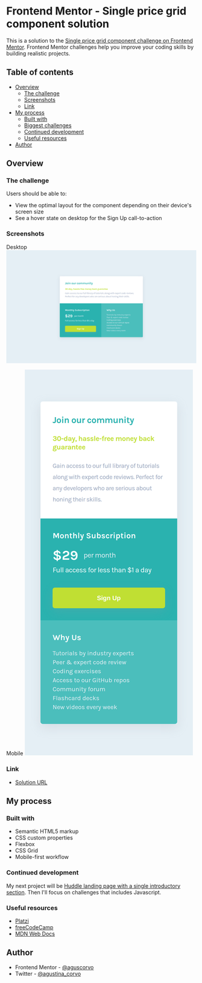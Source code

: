 # Frontend Mentor - Single price grid component solution

This is a solution to the [Single price grid component challenge on Frontend Mentor](https://www.frontendmentor.io/challenges/single-price-grid-component-5ce41129d0ff452fec5abbbc). Frontend Mentor challenges help you improve your coding skills by building realistic projects.

## Table of contents

- [Overview](#overview)
  - [The challenge](#the-challenge)
  - [Screenshots](#screenshots)
  - [Link](#link)
- [My process](#my-process)
  - [Built with](#built-with)
  - [Biggest challenges](#biggest-challenges)
  - [Continued development](#continued-development)
  - [Useful resources](#useful-resources)
- [Author](#author)

## Overview

### The challenge

Users should be able to:

- View the optimal layout for the component depending on their device's screen size
- See a hover state on desktop for the Sign Up call-to-action

### Screenshots

Desktop
![Desktop](./design/screenshot.png)

Mobile
![Mobile](./design/screenshot-mobile.png)

### Link

- [Solution URL](https://aguscorvo.github.io/single-price-grid-component/)

## My process

### Built with

- Semantic HTML5 markup
- CSS custom properties
- Flexbox
- CSS Grid
- Mobile-first workflow

### Continued development

My next project will be [Huddle landing page with a single introductory section](https://www.frontendmentor.io/challenges/huddle-landing-page-with-a-single-introductory-section-B_2Wvxgi0). Then I'll focus on challenges that includes Javascript.

### Useful resources

- [Platzi](https://platzi.com)
- [freeCodeCamp](https://www.freecodecamp.org)
- [MDN Web Docs](https://developer.mozilla.org/en-US/docs/Web/CSS)

## Author

- Frontend Mentor - [@aguscorvo](https://www.frontendmentor.io/profile/aguscorvo)
- Twitter - [@agustina_corvo](https://twitter.com/agustina_corvo)
